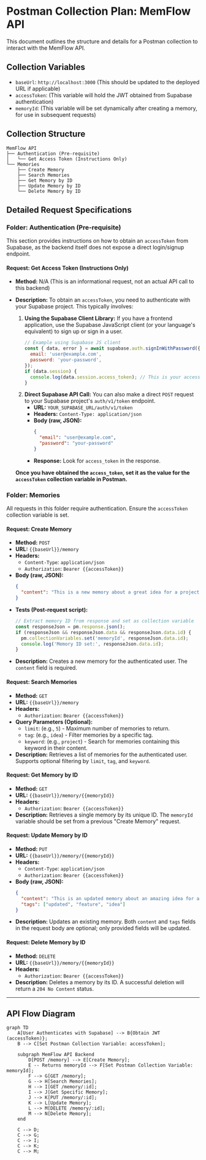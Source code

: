 # Postman Collection Plan: MemFlow API

This document outlines the structure and details for a Postman collection to interact with the MemFlow API.

## Collection Variables

- `baseUrl`: `http://localhost:3000` (This should be updated to the deployed URL if applicable)
- `accessToken`: (This variable will hold the JWT obtained from Supabase authentication)
- `memoryId`: (This variable will be set dynamically after creating a memory, for use in subsequent requests)

## Collection Structure

```
MemFlow API
├── Authentication (Pre-requisite)
│   └── Get Access Token (Instructions Only)
└── Memories
    ├── Create Memory
    ├── Search Memories
    ├── Get Memory by ID
    ├── Update Memory by ID
    └── Delete Memory by ID
```

## Detailed Request Specifications

### Folder: Authentication (Pre-requisite)

This section provides instructions on how to obtain an `accessToken` from Supabase, as the backend itself does not expose a direct login/signup endpoint.

#### Request: Get Access Token (Instructions Only)

- **Method:** N/A (This is an informational request, not an actual API call to this backend)
- **Description:**
  To obtain an `accessToken`, you need to authenticate with your Supabase project. This typically involves:

  1.  **Using the Supabase Client Library:** If you have a frontend application, use the Supabase JavaScript client (or your language's equivalent) to sign up or sign in a user.
      ```javascript
      // Example using Supabase JS client
      const { data, error } = await supabase.auth.signInWithPassword({
        email: 'user@example.com',
        password: 'your-password',
      });
      if (data.session) {
        console.log(data.session.access_token); // This is your accessToken
      }
      ```
  2.  **Direct Supabase API Call:** You can also make a direct `POST` request to your Supabase project's `auth/v1/token` endpoint.
      - **URL:** `YOUR_SUPABASE_URL/auth/v1/token`
      - **Headers:** `Content-Type: application/json`
      - **Body (raw, JSON):**
        ```json
        {
          "email": "user@example.com",
          "password": "your-password"
        }
        ```
      - **Response:** Look for `access_token` in the response.

  **Once you have obtained the `access_token`, set it as the value for the `accessToken` collection variable in Postman.**

### Folder: Memories

All requests in this folder require authentication. Ensure the `accessToken` collection variable is set.

#### Request: Create Memory

- **Method:** `POST`
- **URL:** `{{baseUrl}}/memory`
- **Headers:**
  - `Content-Type`: `application/json`
  - `Authorization`: `Bearer {{accessToken}}`
- **Body (raw, JSON):**
  ```json
  {
    "content": "This is a new memory about a great idea for a project."
  }
  ```
- **Tests (Post-request script):**
  ```javascript
  // Extract memory ID from response and set as collection variable
  const responseJson = pm.response.json();
  if (responseJson && responseJson.data && responseJson.data.id) {
    pm.collectionVariables.set('memoryId', responseJson.data.id);
    console.log('Memory ID set:', responseJson.data.id);
  }
  ```
- **Description:** Creates a new memory for the authenticated user. The `content` field is required.

#### Request: Search Memories

- **Method:** `GET`
- **URL:** `{{baseUrl}}/memory`
- **Headers:**
  - `Authorization`: `Bearer {{accessToken}}`
- **Query Parameters (Optional):**
  - `limit`: (e.g., `5`) - Maximum number of memories to return.
  - `tag`: (e.g., `idea`) - Filter memories by a specific tag.
  - `keyword`: (e.g., `project`) - Search for memories containing this keyword in their content.
- **Description:** Retrieves a list of memories for the authenticated user. Supports optional filtering by `limit`, `tag`, and `keyword`.

#### Request: Get Memory by ID

- **Method:** `GET`
- **URL:** `{{baseUrl}}/memory/{{memoryId}}`
- **Headers:**
  - `Authorization`: `Bearer {{accessToken}}`
- **Description:** Retrieves a single memory by its unique ID. The `memoryId` variable should be set from a previous "Create Memory" request.

#### Request: Update Memory by ID

- **Method:** `PUT`
- **URL:** `{{baseUrl}}/memory/{{memoryId}}`
- **Headers:**
  - `Content-Type`: `application/json`
  - `Authorization`: `Bearer {{accessToken}}`
- **Body (raw, JSON):**
  ```json
  {
    "content": "This is an updated memory about an amazing idea for a new feature.",
    "tags": ["updated", "feature", "idea"]
  }
  ```
- **Description:** Updates an existing memory. Both `content` and `tags` fields in the request body are optional; only provided fields will be updated.

#### Request: Delete Memory by ID

- **Method:** `DELETE`
- **URL:** `{{baseUrl}}/memory/{{memoryId}}`
- **Headers:**
  - `Authorization`: `Bearer {{accessToken}}`
- **Description:** Deletes a memory by its ID. A successful deletion will return a `204 No Content` status.

---

## API Flow Diagram

```mermaid
graph TD
    A[User Authenticates with Supabase] --> B{Obtain JWT (accessToken)};
    B --> C[Set Postman Collection Variable: accessToken];

    subgraph MemFlow API Backend
        D[POST /memory] --> E[Create Memory];
        E -- Returns memoryId --> F[Set Postman Collection Variable: memoryId];
        F --> G[GET /memory];
        G --> H[Search Memories];
        H --> I[GET /memory/:id];
        I --> J[Get Specific Memory];
        J --> K[PUT /memory/:id];
        K --> L[Update Memory];
        L --> M[DELETE /memory/:id];
        M --> N[Delete Memory];
    end

    C --> D;
    C --> G;
    C --> I;
    C --> K;
    C --> M;
```
